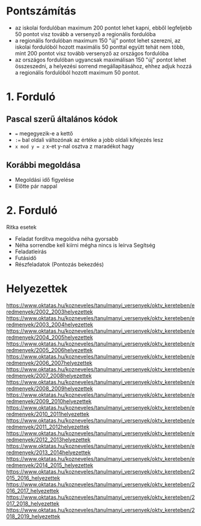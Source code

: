 # Pontszámítás
- az iskolai fordulóban maximum 200 pontot lehet kapni, ebből legfeljebb 50 pontot visz tovább a versenyző a regionális fordulóba
- a regionális fordulóban maximum 150 "új" pontot lehet szerezni, az iskolai fordulóból hozott maximális 50 ponttal együtt tehát nem több, mint 200 pontot visz tovább versenyző az országos fordulóba
- az országos fordulóban ugyancsak maximálisan 150 "új" pontot lehet összeszedni, a helyezési sorrend megállapításához, ehhez adjuk hozzá a regionális fordulóból hozott maximum 50 pontot.
# 1. Forduló
## Pascal szerű általános kódok
- `=` megegyezik-e a kettő
- `:=` bal oldali változónak az értéke a jobb oldali kifejezés lesz
- `x mod y = z` x-et y-nal osztva z maradékot hagy
## Korábbi megoldása
- Megoldási idő figyelése
- Előtte pár nappal
# 2. Forduló
Ritka esetek
- Feladat fordítva megoldva néha gyorsabb
- Néha sorrendbe kell kiírni mégha nincs is leírva
Segítség
- Feladatleírás
- Futásidő
- Részfeladatok (Pontozás bekezdés)
# Helyezettek
https://www.oktatas.hu/kozneveles/tanulmanyi_versenyek/oktv_kereteben/eredmenyek/2002_2003helyezettek
https://www.oktatas.hu/kozneveles/tanulmanyi_versenyek/oktv_kereteben/eredmenyek/2003_2004helyezettek
https://www.oktatas.hu/kozneveles/tanulmanyi_versenyek/oktv_kereteben/eredmenyek/2004_2005helyezettek
https://www.oktatas.hu/kozneveles/tanulmanyi_versenyek/oktv_kereteben/eredmenyek/2005_2006helyezettek
https://www.oktatas.hu/kozneveles/tanulmanyi_versenyek/oktv_kereteben/eredmenyek/2006_2007helyezettek
https://www.oktatas.hu/kozneveles/tanulmanyi_versenyek/oktv_kereteben/eredmenyek/2007_2008helyezettek
https://www.oktatas.hu/kozneveles/tanulmanyi_versenyek/oktv_kereteben/eredmenyek/2008_2009helyezettek
https://www.oktatas.hu/kozneveles/tanulmanyi_versenyek/oktv_kereteben/eredmenyek/2009_2010helyezettek
https://www.oktatas.hu/kozneveles/tanulmanyi_versenyek/oktv_kereteben/eredmenyek/2010_2011helyezettek
https://www.oktatas.hu/kozneveles/tanulmanyi_versenyek/oktv_kereteben/eredmenyek/2011_2012helyezettek
https://www.oktatas.hu/kozneveles/tanulmanyi_versenyek/oktv_kereteben/eredmenyek/2012_2013helyezettek
https://www.oktatas.hu/kozneveles/tanulmanyi_versenyek/oktv_kereteben/eredmenyek/2013_2014helyezettek
https://www.oktatas.hu/kozneveles/tanulmanyi_versenyek/oktv_kereteben/eredmenyek/2014_2015_helyezettek
https://www.oktatas.hu/kozneveles/tanulmanyi_versenyek/oktv_kereteben/2015_2016_helyezettek
https://www.oktatas.hu/kozneveles/tanulmanyi_versenyek/oktv_kereteben/2016_2017_helyezettek
https://www.oktatas.hu/kozneveles/tanulmanyi_versenyek/oktv_kereteben/2017_2018_helyezettek
https://www.oktatas.hu/kozneveles/tanulmanyi_versenyek/oktv_kereteben/2018_2019_helyezettek
